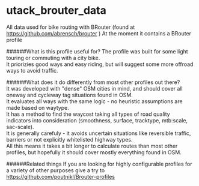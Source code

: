 # utack_brouter_data  
  
All data used for bike routing with BRouter (found at https://github.com/abrensch/brouter ) 
At the moment it contains a BRouter profile  
  
######What is this profile useful for?
The profile was built for some light touring or commuting with a city bike.  
It priorizies good ways and easy riding, but will suggest some more offroad ways to avoid traffic.  
  
######What does it do differently from most other profiles out there?  
It was developed with "dense" OSM cities in mind, and should cover all oneway and cycleway tag situations found in OSM.  
It evaluates all ways with the same logic - no heuristic assumptions are made based on waytype.  
It has a method to find the waycost taking all types of road quality indicators into consideration (smoothness, surface, tracktype, mtb:scale, sac-scale).  
It is generally carefuly - it avoids uncertain situations like reversible traffic, barriers or not explicitly whitelisted highway types.  
All this means it takes a bit longer to calculate routes than most other profiles, but hopefully it should cover mostly everything found in OSM.  

######Related things
If you are looking for highly configurable profiles for a variety of other purposes give a try to  
https://github.com/poutnikl/Brouter-profiles

